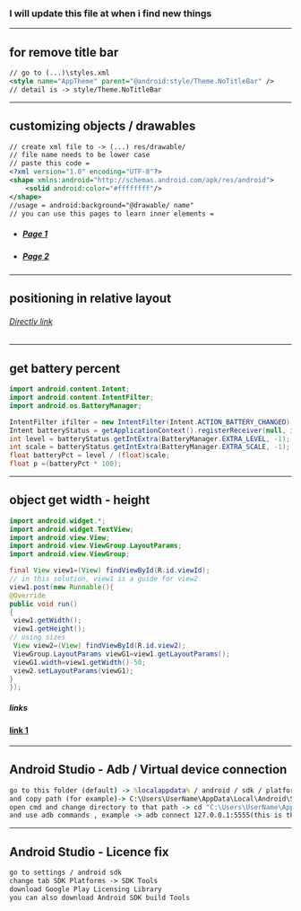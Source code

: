 ### I will update this file at when i find new things
---
## for remove title bar
```xml
// go to (...)\styles.xml 
<style name="AppTheme" parent="@android:style/Theme.NoTitleBar" />
// detail is -> style/Theme.NoTitleBar
```
---
## customizing objects / drawables
```xml
// create xml file to -> (...) res/drawable/
// file name needs to be lower case
// paste this code =
<?xml version="1.0" encoding="UTF-8"?> 
<shape xmlns:android="http://schemas.android.com/apk/res/android"> 
    <solid android:color="#ffffffff"/>    
</shape>
//usage = android:background="@drawable/ name"
// you can use this pages to learn inner elements =
```
- ##### [Page 1](https://medium.com/android-news/android-shape-drawables-tutorial-17fbece6fef5)
- ##### [Page 2](https://stackoverflow.com/questions/2122199/how-do-i-set-the-rounded-corner-radius-of-a-color-drawable-using-xml)
---
## positioning in relative layout
###### [Directly link](https://developer.android.com/guide/topics/ui/layout/relative)
---
## get battery percent
```java
import android.content.Intent;
import android.content.IntentFilter;
import android.os.BatteryManager;

IntentFilter ifilter = new IntentFilter(Intent.ACTION_BATTERY_CHANGED);
Intent batteryStatus = getApplicationContext().registerReceiver(null, ifilter);
int level = batteryStatus.getIntExtra(BatteryManager.EXTRA_LEVEL, -1);
int scale = batteryStatus.getIntExtra(BatteryManager.EXTRA_SCALE, -1);
float batteryPct = level / (float)scale;
float p =(batteryPct * 100);
```
---
## object get width - height
```java
import android.widget.*;
import android.widget.TextView;
import android.view.View;
import android.view.ViewGroup.LayoutParams;
import android.view.ViewGroup;

final View view1=(View) findViewById(R.id.viewId);
// in this solution, view1 is a guide for view2
view1.post(new Runnable(){
@Override
public void run()
{
 view1.getWidth();
 view1.getHeight();
// using sizes
 View view2=(View) findViewById(R.id.view2);
 ViewGroup.LayoutParams viewG1=view1.getLayoutParams();
 viewG1.width=view1.getWidth()-50;
 view2.setLayoutParams(viewG1);
}
});
```
##### links
#### [link 1](https://stackoverflow.com/questions/3591784/views-getwidth-and-getheight-returns-0)
---
## Android Studio - Adb / Virtual device connection
```cmd
go to this folder (default) -> %localappdata% / android / sdk / platform-tools /
and copy path (for example)-> C:\Users\UserName\AppData\Local\Android\Sdk\platform-tools
open cmd and change directory to that path -> cd "C:\Users\UserName\AppData\Local\Android\Sdk\platform-tools"
and use adb commands , example -> adb connect 127.0.0.1:5555(this is the virtual device's address)
```
---
## Android Studio - Licence fix
```cmd
go to settings / android sdk
change tab SDK Platforms -> SDK Tools
download Google Play Licensing Library 
you can also download Android SDK build Tools
```


